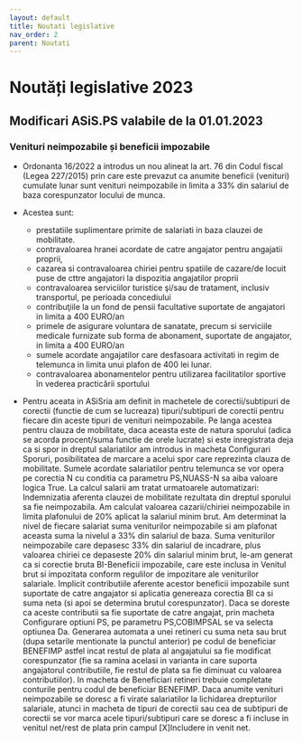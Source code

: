 ```yaml
---
layout: default
title: Noutati legislative
nav_order: 2
parent: Noutati
---
```


# Noutăți legislative 2023
## Modificari ASiS.PS valabile de la 01.01.2023
### Venituri neimpozabile și beneficii impozabile 
- Ordonanta 16/2022 a introdus un nou alineat la art. 76 din Codul fiscal (Legea 227/2015) prin care este prevazut ca anumite beneficii (venituri) cumulate lunar sunt venituri neimpozabile in limita a 33% din salariul de baza corespunzator locului de munca. 
- Acestea sunt:
	- prestatiile suplimentare primite de salariati in baza clauzei de mobilitate.
	- contravaloarea hranei acordate de catre angajator pentru angajatii proprii,
	- cazarea si contravaloarea chiriei pentru spatiile de cazare/de locuit puse de cttre angajatori la dispozitia angajatilor proprii
	- contravaloarea serviciilor turistice şi/sau de tratament, inclusiv transportul, pe perioada concediului
	- contribuţiile la un fond de pensii facultative suportate de angajatori in limita a 400 EURO/an
	- primele de asigurare voluntara de sanatate, precum si serviciile medicale furnizate sub forma de abonament, suportate de angajator, in limita a 400 EURO/an
	- sumele acordate angajatilor care desfasoara activitati in regim de telemunca in limita unui plafon de 400 lei lunar.
	- contravaloarea abonamentelor pentru utilizarea facilitatilor sportive în vederea practicării sportului

- Pentru aceata in ASiSria am definit in machetele de corectii/subtipuri de corectii (functie de cum se
lucreaza) tipuri/subtipuri de corectii pentru fiecare din aceste tipuri de venituri neimpozabile.
Pe langa acestea pentru clauza de mobilitate, daca aceasta este de natura sporului (adica se acorda
procent/suma functie de orele lucrate) si este inregistrata deja ca si spor in dreptul salariatilor am introdus in macheta Configurari Sporuri, posibilitatea de marcare a acelui spor care reprezinta clauza de mobilitate.
	Sumele acordate salariatilor pentru telemunca se vor opera pe corectia N cu conditia ca parametru PS,NUASS-N sa aiba valoare logica True.
La calcul salarii am tratat urmatoarele automatizari:
Indemnizatia aferenta clauzei de mobilitate rezultata din dreptul sporului sa fie neimpozabila.
Am calculat valoarea cazarii/chiriei neimpozabile in limita plafonului de 20% aplicat la salariul minim brut.
Am determinat la nivel de fiecare salariat suma veniturilor neimpozabile si am plafonat aceasta suma la nivelul a 33% din salariul de baza.
Suma veniturilor neimpozabile care depasesc 33% din salariul de incadrare, plus valoarea chiriei ce depaseste 20% din salariul minim brut, le-am generat ca si corectie bruta BI-Beneficii impozabile, care este inclusa in Venitul brut si impozitata conform regulilor de impozitare ale veniturilor salariale.
Implicit contributiile aferente acestor beneficii impozabile sunt suportate de catre angajator si aplicatia
genereaza corectia BI ca si suma neta (si apoi se determina brutul corespunzator). Daca se doreste ca aceste contributii sa fie suportate de catre angajat, prin macheta Configurare optiuni PS, pe parametru PS,COBIMPSAL se va selecta optiunea Da.
Generarea automata a unei retineri cu suma neta sau brut (dupa setarile mentionate la punctul anterior) pe
codul de beneficiar BENEFIMP astfel incat restul de plata al angajatului sa fie modificat corespunzator (fie sa ramina acelasi in varianta in care suporta angajatorul contributiile, fie restul de plata sa fie diminuat cu valoarea contributiilor). In macheta de Beneficiari retineri trebuie completate conturile pentru codul de beneficiar BENEFIMP.
Daca anumite venituri neimpozabile se doresc a fi virate salariatilor la lichidarea drepturilor salariale,
atunci in macheta de tipuri de corectii sau cea de subtipuri de corectii se vor marca acele tipuri/subtipuri care se doresc a fi incluse in venitul net/rest de plata prin campul [X]Includere in venit net.


